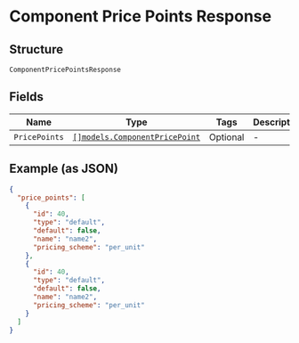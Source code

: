 
# Component Price Points Response

## Structure

`ComponentPricePointsResponse`

## Fields

| Name | Type | Tags | Description |
|  --- | --- | --- | --- |
| `PricePoints` | [`[]models.ComponentPricePoint`](component-price-point.md) | Optional | - |

## Example (as JSON)

```json
{
  "price_points": [
    {
      "id": 40,
      "type": "default",
      "default": false,
      "name": "name2",
      "pricing_scheme": "per_unit"
    },
    {
      "id": 40,
      "type": "default",
      "default": false,
      "name": "name2",
      "pricing_scheme": "per_unit"
    }
  ]
}
```

